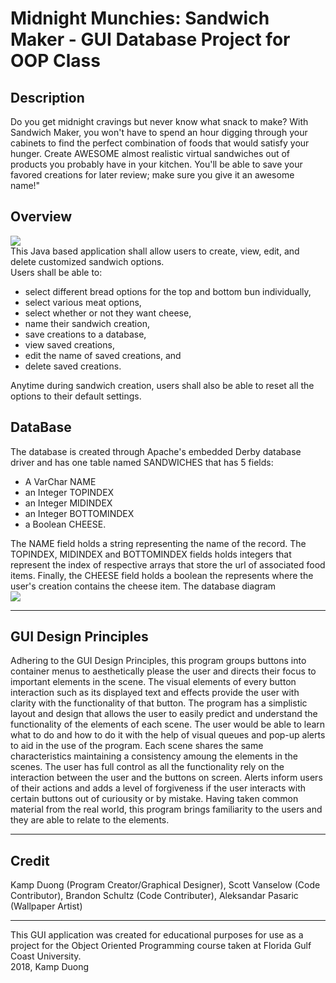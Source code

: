# Midnight Munchies: Sandwich Maker - GUI Database Project for OOP Class
<h2>Description</h2>
Do you get midnight cravings but never know what snack to make? With Sandwich Maker, you won't have to spend an hour digging through your cabinets to find the perfect combination of foods that would satisfy your hunger. Create AWESOME almost realistic virtual sandwiches out of products you probably have in your kitchen. You'll be able to save your favored creations for later review; make sure you give it an awesome name!"

<h2>Overview</h2>
<img src="https://github.com/KodingKamp/projectOOP/raw/master/src/images/MidnightMunchiesSandwichMaker.gif" />
<br>
This Java based application shall allow users to create, view, edit, and delete customized sandwich options.<br>
Users shall be able to:
<ul>
  <li>select different bread options for the top and bottom bun individually,</li>
  <li>select various meat options,</li>
  <li>select whether or not they want cheese,</li> 
  <li>name their sandwich creation,</li>
  <li>save creations to a database,</li>
  <li>view saved creations,</li>
  <li>edit the name of saved creations, and</li>
  <li>delete saved creations.</li>
</ul>
Anytime during sandwich creation, users shall also be able to reset all the options to their default settings.
<h2>DataBase</h2>
The database is created through Apache's embedded Derby database driver and has one table named SANDWICHES that has 5 fields:
<ul>
  <li>A VarChar NAME</li>
  <li>an Integer TOPINDEX</li>
  <li>an Integer MIDINDEX</li>
  <li>an Integer BOTTOMINDEX</li>
  <li>a Boolean CHEESE.</li>
</ul>
The NAME field holds a string representing the name of the record. The TOPINDEX, MIDINDEX and BOTTOMINDEX fields holds integers that represent the index of respective arrays that store the url of associated food items. Finally, the CHEESE field holds a boolean the represents where the user's creation contains the cheese item. The database diagram 
<br>
<img src="https://github.com/KodingKamp/projectOOP/raw/master/src/images/Database_Diagram.PNG" />
<br>
<hr />
<h2>GUI Design Principles</h3>
Adhering to the GUI Design Principles, this program groups buttons into container menus to aesthetically please the user and directs their focus to important elements in the scene. The visual elements of every button interaction such as its displayed text and effects provide the user with clarity with the functionality of that button. The program has a simplistic layout and design that allows the user to easily predict and understand the functionality of the elements of each scene. The user would be able to learn what to do and how to do it with the help of visual queues and pop-up alerts to aid in the use of the program. Each scene shares the same characteristics maintaining a consistency amoung the elements in the scenes. The user has full control as all the functionality rely on the interaction between the user and the buttons on screen. Alerts inform users of their actions and adds a level of forgiveness if the user interacts with certain buttons out of curiousity or by mistake. Having taken common material from the real world, this program brings familiarity to the users and they are able to relate to the elements.
<hr />
<h2>Credit</h2>
Kamp Duong (Program Creator/Graphical Designer), Scott Vanselow (Code Contributor), Brandon Schultz (Code Contributer), Aleksandar Pasaric (Wallpaper Artist)
<hr />
This GUI application was created for educational purposes for use as a project for the Object Oriented Programming course taken at Florida Gulf Coast University. 
<br>
2018, Kamp Duong
